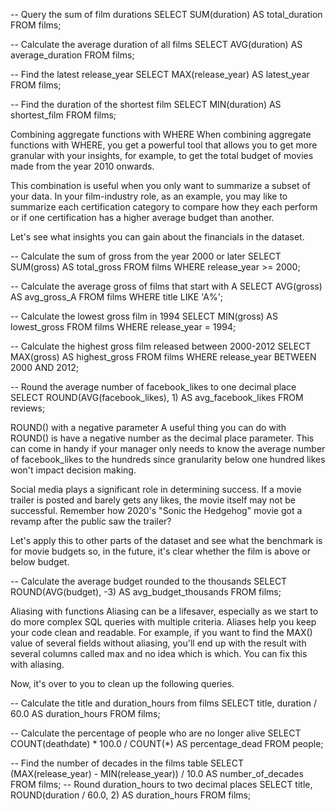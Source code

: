 -- Query the sum of film durations
SELECT SUM(duration) AS total_duration
FROM films;

-- Calculate the average duration of all films
SELECT AVG(duration) AS average_duration
FROM films;

-- Find the latest release_year
SELECT MAX(release_year) AS latest_year
FROM films;

-- Find the duration of the shortest film
SELECT MIN(duration) AS shortest_film
FROM films;

Combining aggregate functions with WHERE
When combining aggregate functions with WHERE, you get a powerful tool that allows you to get more granular with your insights, for example, to get the total budget of movies made from the year 2010 onwards.

This combination is useful when you only want to summarize a subset of your data. In your film-industry role, as an example, you may like to summarize each certification category to compare how they each perform or if one certification has a higher average budget than another.

Let's see what insights you can gain about the financials in the dataset.

-- Calculate the sum of gross from the year 2000 or later
SELECT SUM(gross) AS total_gross
FROM films
WHERE release_year >= 2000;

-- Calculate the average gross of films that start with A
SELECT AVG(gross) AS avg_gross_A
FROM films
WHERE title LIKE 'A%';

-- Calculate the lowest gross film in 1994
SELECT MIN(gross) AS lowest_gross
FROM films
WHERE release_year = 1994;

-- Calculate the highest gross film released between 2000-2012
SELECT MAX(gross) AS highest_gross
FROM films
WHERE release_year BETWEEN 2000 AND 2012;

-- Round the average number of facebook_likes to one decimal place
SELECT ROUND(AVG(facebook_likes), 1) AS avg_facebook_likes
FROM reviews;

ROUND() with a negative parameter
A useful thing you can do with ROUND() is have a negative number as the decimal place parameter. This can come in handy if your manager only needs to know the average number of facebook_likes to the hundreds since granularity below one hundred likes won't impact decision making.

Social media plays a significant role in determining success. If a movie trailer is posted and barely gets any likes, the movie itself may not be successful. Remember how 2020's "Sonic the Hedgehog" movie got a revamp after the public saw the trailer?

Let's apply this to other parts of the dataset and see what the benchmark is for movie budgets so, in the future, it's clear whether the film is above or below budget.

-- Calculate the average budget rounded to the thousands
SELECT ROUND(AVG(budget), -3) AS avg_budget_thousands
FROM films;

Aliasing with functions
Aliasing can be a lifesaver, especially as we start to do more complex SQL queries with multiple criteria. Aliases help you keep your code clean and readable. For example, if you want to find the MAX() value of several fields without aliasing, you'll end up with the result with several columns called max and no idea which is which. You can fix this with aliasing.

Now, it's over to you to clean up the following queries.

-- Calculate the title and duration_hours from films
SELECT title, duration / 60.0 AS duration_hours
FROM films;

-- Calculate the percentage of people who are no longer alive
SELECT COUNT(deathdate) * 100.0 / COUNT(*) AS percentage_dead
FROM people;

-- Find the number of decades in the films table
SELECT (MAX(release_year) - MIN(release_year)) / 10.0 AS number_of_decades
FROM films;
-- Round duration_hours to two decimal places
SELECT title, ROUND(duration / 60.0, 2) AS duration_hours
FROM films;

